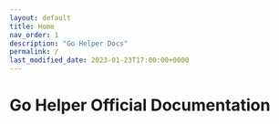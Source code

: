 ```yaml
---
layout: default
title: Home
nav_order: 1
description: "Go Helper Docs"
permalink: /
last_modified_date: 2023-01-23T17:00:00+0000
---
```


# Go Helper Official Documentation


